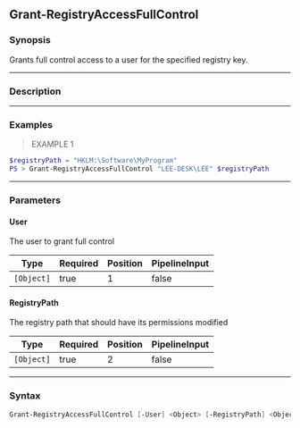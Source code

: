 Grant-RegistryAccessFullControl
-------------------------------

### Synopsis
Grants full control access to a user for the specified registry key.

---

### Description

---

### Examples
> EXAMPLE 1

```PowerShell
$registryPath = "HKLM:\Software\MyProgram"
PS > Grant-RegistryAccessFullControl "LEE-DESK\LEE" $registryPath
```

---

### Parameters
#### **User**
The user to grant full control

|Type      |Required|Position|PipelineInput|
|----------|--------|--------|-------------|
|`[Object]`|true    |1       |false        |

#### **RegistryPath**
The registry path that should have its permissions modified

|Type      |Required|Position|PipelineInput|
|----------|--------|--------|-------------|
|`[Object]`|true    |2       |false        |

---

### Syntax
```PowerShell
Grant-RegistryAccessFullControl [-User] <Object> [-RegistryPath] <Object> [<CommonParameters>]
```

